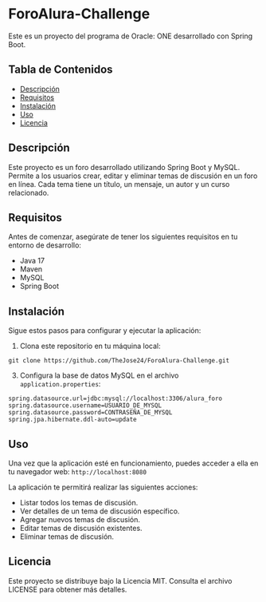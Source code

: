 # ForoAlura-Challenge
Este es un proyecto del programa de Oracle: ONE desarrollado con Spring Boot.
## Tabla de Contenidos

- [Descripción](#descripción)
- [Requisitos](#requisitos)
- [Instalación](#instalación)
- [Uso](#uso)
- [Licencia](#licencia)

## Descripción

Este proyecto es un foro desarrollado utilizando Spring Boot y MySQL. Permite a los usuarios crear, editar y eliminar temas de discusión en un foro en línea. Cada tema tiene un título, un mensaje, un autor y un curso relacionado.

## Requisitos

Antes de comenzar, asegúrate de tener los siguientes requisitos en tu entorno de desarrollo:

- Java 17
- Maven
- MySQL
- Spring Boot

## Instalación

Sigue estos pasos para configurar y ejecutar la aplicación:

1. Clona este repositorio en tu máquina local:
```git
git clone https://github.com/TheJose24/ForoAlura-Challenge.git
```
3. Configura la base de datos MySQL en el archivo `application.properties`:

```properties
spring.datasource.url=jdbc:mysql://localhost:3306/alura_foro
spring.datasource.username=USUARIO_DE_MYSQL
spring.datasource.password=CONTRASEÑA_DE_MYSQL
spring.jpa.hibernate.ddl-auto=update
```

## Uso
Una vez que la aplicación esté en funcionamiento, puedes acceder a ella en tu navegador web:
```http://localhost:8080```

La aplicación te permitirá realizar las siguientes acciones:

- Listar todos los temas de discusión.
- Ver detalles de un tema de discusión específico.
- Agregar nuevos temas de discusión.
- Editar temas de discusión existentes.
- Eliminar temas de discusión.

## Licencia
Este proyecto se distribuye bajo la Licencia MIT. Consulta el archivo LICENSE para obtener más detalles.
